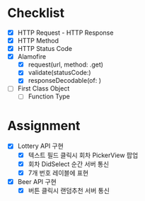 # Checklist
- [x] HTTP Request - HTTP Response
- [x] HTTP Method
- [x] HTTP Status Code
- [x] Alamofire
	- [x] request(url, method: .get)
	- [x] validate(statusCode:)
	- [x] responseDecodable(of: )
- [ ] First Class Object
	- [ ] Function Type

# Assignment
- [x] Lottery API 구현
	- [x] 텍스트 필드 클릭시 회차 PickerView 팝업
	- [x] 회차 DidSelect 순간 서버 통신
	- [x] 7개 번호 레이블에 표현
- [x] Beer API 구현
	- [x] 버튼 클릭시 랜덤추천 서버 통신
